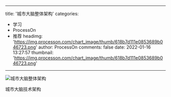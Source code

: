 
---
title: '城市大脑整体架构'
categories: 
 - 学习
 - ProcessOn
 - 推荐
headimg: 'https://img.processon.com/chart_image/thumb/618b7d111e0853689b046723.png'
author: ProcessOn
comments: false
date: 2022-01-16 13:27:57
thumbnail: 'https://img.processon.com/chart_image/thumb/618b7d111e0853689b046723.png'
---

<div>   
<img class="thumb" alt="城市大脑整体架构" src="https://img.processon.com/chart_image/thumb/618b7d111e0853689b046723.png" referrerpolicy="no-referrer">
<p>城市大脑技术架构</p>  
</div>
            